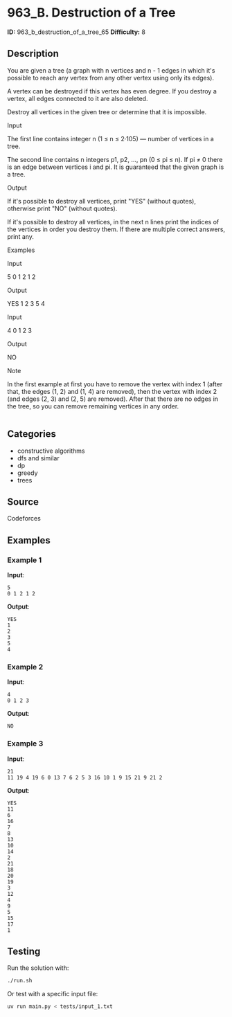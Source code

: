 # 963_B. Destruction of a Tree

**ID:** 963_b_destruction_of_a_tree_65
**Difficulty:** 8

## Description

You are given a tree (a graph with n vertices and n - 1 edges in which it's possible to reach any vertex from any other vertex using only its edges).

A vertex can be destroyed if this vertex has even degree. If you destroy a vertex, all edges connected to it are also deleted.

Destroy all vertices in the given tree or determine that it is impossible.

Input

The first line contains integer n (1 ≤ n ≤ 2·105) — number of vertices in a tree.

The second line contains n integers p1, p2, ..., pn (0 ≤ pi ≤ n). If pi ≠ 0 there is an edge between vertices i and pi. It is guaranteed that the given graph is a tree.

Output

If it's possible to destroy all vertices, print "YES" (without quotes), otherwise print "NO" (without quotes).

If it's possible to destroy all vertices, in the next n lines print the indices of the vertices in order you destroy them. If there are multiple correct answers, print any.

Examples

Input

5
0 1 2 1 2


Output

YES
1
2
3
5
4


Input

4
0 1 2 3


Output

NO

Note

In the first example at first you have to remove the vertex with index 1 (after that, the edges (1, 2) and (1, 4) are removed), then the vertex with index 2 (and edges (2, 3) and (2, 5) are removed). After that there are no edges in the tree, so you can remove remaining vertices in any order.

<image>

## Categories

- constructive algorithms
- dfs and similar
- dp
- greedy
- trees

## Source

Codeforces

## Examples

### Example 1

**Input**:
```
5
0 1 2 1 2
```

**Output**:
```
YES
1
2
3
5
4
```

### Example 2

**Input**:
```
4
0 1 2 3
```

**Output**:
```
NO
```

### Example 3

**Input**:
```
21
11 19 4 19 6 0 13 7 6 2 5 3 16 10 1 9 15 21 9 21 2
```

**Output**:
```
YES
11
6
16
7
8
13
10
14
2
21
18
20
19
3
12
4
9
5
15
17
1
```


## Testing

Run the solution with:

```bash
./run.sh
```

Or test with a specific input file:

```bash
uv run main.py < tests/input_1.txt
```
